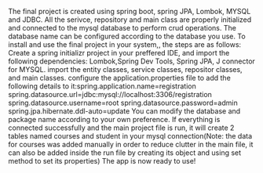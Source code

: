 The final project is created using spring boot, spring JPA, Lombok, MYSQL and JDBC. All the serivce, repository and main class are properly initialized and connected to the mysql database to perform crud operations. The database name can be configured according to the database you use.
To install and use the final project in your system,, the steps are as follows:
Create a spring initializr project in your preffered IDE, and import the following dependencies: Lombok,Spring Dev Tools, Spring JPA, J connector for MYSQL.
import the entity classes, service classes, repositor classes, and main classes.
configure the application.properties file to add the following details to it:spring.application.name=registration
spring.datasource.url=jdbc:mysql://localhost:3306/registration
spring.datasource.username=root
spring.datasource.password=admin
spring.jpa.hibernate.ddl-auto=update
You can modify the database and package name according to your own preference.
If everything is connected successfully and the main project file is run, it will create 2 tables named courses and student in your mysql connection(Note: the data for courses was added manually in order to reduce clutter in the main file, it can also be added inside the run file by creating its object and using set method to set its properties)
The app is now ready to use! 
